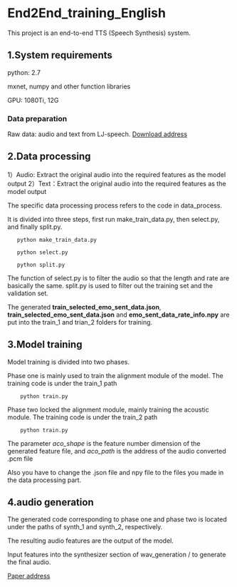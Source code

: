 # End2End_training_English
This project is an end-to-end TTS (Speech Synthesis) system.

## 1.System requirements

python: 2.7

mxnet, numpy and other function libraries

GPU: 1080Ti, 12G

### Data preparation

Raw data: audio and text from LJ-speech. [Download address](https://keithito.com/LJ-Speech-Dataset/)

## 2.Data processing

1）Audio: Extract the original audio into the required features as the model output
2）Text：Extract the original audio into the required features as the model output       

The specific data processing process refers to the code in data_process.

It is divided into three steps, first run make_train_data.py, then select.py, and finally split.py.
```
   python make_train_data.py
```
```
   python select.py
```
```
   python split.py
```
The function of select.py is to filter the audio so that the length and rate are basically the same. split.py is used to filter out the training set and the validation set.

The generated **train_selected_emo_sent_data.json**, **train_selected_emo_sent_data.json** and **emo_sent_data_rate_info.npy** are put into the train_1 and trian_2 folders for training.

## 3.Model training

Model training is divided into two phases.

Phase one is mainly used to train the alignment module of the model. The training code is under the train_1 path
```
    python train.py
```
Phase two locked the alignment module, mainly training the acoustic module. The training code is under the train_2 path
```
    python train.py
```
The parameter _aco_shape_ is the feature number dimension of the generated feature file, and _aco_path_ is the address of the audio converted .pcm file

Also you have to change the .json file and npy file to the files you made in the data processing part.

## 4.audio generation

The generated code corresponding to phase one and phase two is located under the paths of synth_1 and synth_2, respectively.

The resulting audio features are the output of the model.

Input features into the synthesizer section of wav_generation / to generate the final audio.

[Paper address](https://arxiv.org/abs/1812.05710)
